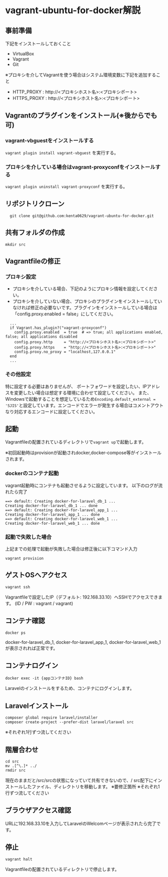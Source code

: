 # vagrant-ubuntu-for-docker解説

## 事前準備
下記をインストールしておくこと

- VirtualBox
- Vagrant
- Git

※プロキシを介してVagrantを使う場合はシステム環境変数に下記を追加すること
- HTTP_PROXY : http://<プロキシホスト名>:<プロキシポート>
- HTTPS_PROXY : http://<プロキシホスト名>:<プロキシポート>


## Vagrantのプラグインをインストール(※後からでも可)

### vagrant-vbguestをインストールする
`vagrant plugin install vagrant-vbguest` を実行する。
### プロキシを介している場合はvagrant-proxyconfをインストールする
`vagrant plugin uninstall vagrant-proxyconf` を実行する。

## リポジトリクローン
```
  git clone git@github.com:kenta0629/vagrant-ubuntu-for-docker.git
```

## 共有フォルダの作成
```
mkdir src
```

## Vagrantfileの修正

### プロキシ設定
- プロキシを介している場合、下記のようにプロキシ情報を設定してください。
- プロキシを介していない場合、プロキシのプラグインをインストールしていなければ修正の必要ないです。プラグインをインストールしている場合は「config.proxy.enabled  = false」にしてください。
```
  ...
  if Vagrant.has_plugin?("vagrant-proxyconf")
    config.proxy.enabled  = true  # => true; all applications enabled, false; all applications disabled
    config.proxy.http     = "http://<プロキシホスト名>:<プロキシポート>"
    config.proxy.https    = "http://<プロキシホスト名>:<プロキシポート>"
    config.proxy.no_proxy = "localhost,127.0.0.1"
  end
  ...
```

### その他設定
特に設定する必要はありませんが、
ポートフォワードを設定したい、IPアドレスを変更したい場合は想定する環境に合わせて設定してください。
また、Windowsで起動することを想定しているため`Encoding.default_external = 'SJIS'`と設定しています。エンコードでエラーが発生する場合はコメントアウトなり対応するエンコードに設定してください。

## 起動
Vagrantfileの配置されているディレクトリで`vagrant up`で起動します。

※初回起動時はprovisionが起動されdocker,docker-compose等がインストールされます。

### dockerのコンテナ起動

vagrant起動時にコンテナも起動させるように設定しています。
以下のログが流れたら完了
```
==> default: Creating docker-for-laravel_db_1 ...
Creating docker-for-laravel_db_1 ... done
==> default: Creating docker-for-laravel_app_1 ...
Creating docker-for-laravel_app_1 ... done
==> default: Creating docker-for-laravel_web_1 ...
Creating docker-for-laravel_web_1 ... done
```

### 起動で失敗した場合

上記までの処理で起動が失敗した場合は修正後に以下コマンド入力
```
vagrant provision
```

## ゲストOSへアクセス

```
vagrant ssh
```

Vagrantfileで設定したIP（デフォルト: 192.168.33.10）へSSHでアクセスできます。
(ID / PW : vagrant / vagrant)


## コンテナ確認

```
docker ps
```
docker-for-laravel_db_1, docker-for-laravel_app_1, docker-for-laravel_web_1が表示されれば正常です。

## コンテナログイン

```
docker exec -it {appコンテナID} bash
```

Laravelのインストールをするため、コンテナにログインします。

## Laravelインストール

```
composer global require laravel/installer
composer create-project --prefer-dist laravel/laravel src
```

※それぞれ1行ずつ流してください

## 階層合わせ

```
cd src
mv .[^\.]* ../
rmdir src
```

現在のままだと/src/srcの状態になっていて共有できないので、/
src配下にインストールしたファイル、ディレクトリを移動します。
※要修正箇所
※それぞれ1行ずつ流してください

## ブラウザアクセス確認

URLに192.168.33.10を入力してLaravelのWelcomページが表示されたら完了です。

## 停止

```
vagrant halt
```

Vagrantfileの配置されているディレクトリで停止します。

